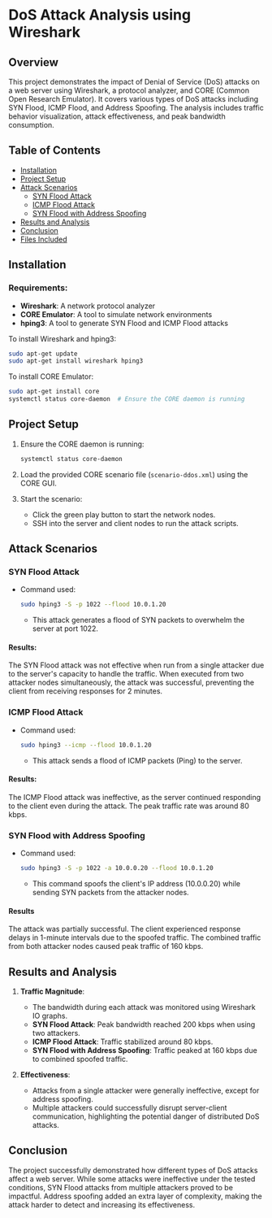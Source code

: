 
# DoS Attack Analysis using Wireshark

## Overview
This project demonstrates the impact of Denial of Service (DoS) attacks on a web server using Wireshark, a protocol analyzer, and CORE (Common Open Research Emulator). It covers various types of DoS attacks including SYN Flood, ICMP Flood, and Address Spoofing. The analysis includes traffic behavior visualization, attack effectiveness, and peak bandwidth consumption.

## Table of Contents
- [Installation](#installation)
- [Project Setup](#project-setup)
- [Attack Scenarios](#attack-scenarios)
  - [SYN Flood Attack](#syn-flood-attack)
  - [ICMP Flood Attack](#icmp-flood-attack)
  - [SYN Flood with Address Spoofing](#syn-flood-with-address-spoofing)
- [Results and Analysis](#results-and-analysis)
- [Conclusion](#conclusion)
- [Files Included](#files-included)

## Installation
### Requirements:
- **Wireshark**: A network protocol analyzer
- **CORE Emulator**: A tool to simulate network environments
- **hping3**: A tool to generate SYN Flood and ICMP Flood attacks

To install Wireshark and hping3:
```bash
sudo apt-get update
sudo apt-get install wireshark hping3
```

To install CORE Emulator:
```bash
sudo apt-get install core
systemctl status core-daemon  # Ensure the CORE daemon is running
```

## Project Setup

1. Ensure the CORE daemon is running:
   ```bash
   systemctl status core-daemon
   ```

2. Load the provided CORE scenario file (`scenario-ddos.xml`) using the CORE GUI.

3. Start the scenario:
   - Click the green play button to start the network nodes.
   - SSH into the server and client nodes to run the attack scripts.

## Attack Scenarios

### SYN Flood Attack
- Command used:
  ```bash
  sudo hping3 -S -p 1022 --flood 10.0.1.20
  ```
  - This attack generates a flood of SYN packets to overwhelm the server at port 1022.

#### Results:
The SYN Flood attack was not effective when run from a single attacker due to the server's capacity to handle the traffic. When executed from two attacker nodes simultaneously, the attack was successful, preventing the client from receiving responses for 2 minutes.

### ICMP Flood Attack
- Command used:
  ```bash
  sudo hping3 --icmp --flood 10.0.1.20
  ```
  - This attack sends a flood of ICMP packets (Ping) to the server.

#### Results:
The ICMP Flood attack was ineffective, as the server continued responding to the client even during the attack. The peak traffic rate was around 80 kbps.

### SYN Flood with Address Spoofing
- Command used:
  ```bash
  sudo hping3 -S -p 1022 -a 10.0.0.20 --flood 10.0.1.20
  ```
  - This command spoofs the client's IP address (10.0.0.20) while sending SYN packets from the attacker nodes.

#### Results
The attack was partially successful. The client experienced response delays in 1-minute intervals due to the spoofed traffic. The combined traffic from both attacker nodes caused peak traffic of 160 kbps.

## Results and Analysis

1. **Traffic Magnitude**:
   - The bandwidth during each attack was monitored using Wireshark IO graphs.
   - **SYN Flood Attack**: Peak bandwidth reached 200 kbps when using two attackers.
   - **ICMP Flood Attack**: Traffic stabilized around 80 kbps.
   - **SYN Flood with Address Spoofing**: Traffic peaked at 160 kbps due to combined spoofed traffic.

2. **Effectiveness**:
   - Attacks from a single attacker were generally ineffective, except for address spoofing.
   - Multiple attackers could successfully disrupt server-client communication, highlighting the potential danger of distributed DoS attacks.

## Conclusion
The project successfully demonstrated how different types of DoS attacks affect a web server. While some attacks were ineffective under the tested conditions, SYN Flood attacks from multiple attackers proved to be impactful. Address spoofing added an extra layer of complexity, making the attack harder to detect and increasing its effectiveness.
